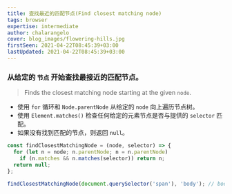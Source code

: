 ```yaml
---
title: 查找最近的匹配节点(Find closest matching node)
tags: browser
expertise: intermediate
author: chalarangelo
cover: blog_images/flowering-hills.jpg
firstSeen: 2021-04-22T08:45:39+03:00
lastUpdated: 2021-04-22T08:45:39+03:00
---
```


### 从给定的 `节点` 开始查找最接近的匹配节点。
> Finds the closest matching node starting at the given `node`.

- 使用 `for` 循环和 `Node.parentNode` 从给定的 `node` 向上遍历节点树。
- 使用 `Element.matches()` 检查任何给定的元素节点是否与提供的 `selector` 匹配。
- 如果没有找到匹配的节点，则返回 `null`。

```js
const findClosestMatchingNode = (node, selector) => {
  for (let n = node; n.parentNode; n = n.parentNode)
    if (n.matches && n.matches(selector)) return n;
  return null;
};
```

```js
findClosestMatchingNode(document.querySelector('span'), 'body'); // body
```
